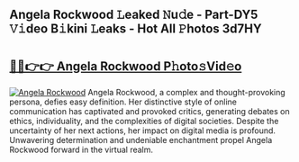 ## Angela Rockwood 𝙻eaked 𝙽u𝚍e - Part-DY5 𝚅𝚒deo B𝚒kini 𝙻eaks - Hot All 𝙿hotos 3d7HY

# <h2><a href="http://ld61bb7.urlbe.top/?page=Angela+Rockwood">🔗🔗👉👉 Angela Rockwood P𝚑oto𝚜Vid𝚎o</a></h2>

[![Angela Rockwood](https://i.imgur.com/eBuTRDB.gif)](http://ld61bb7.urlbe.top/?page=Angela+Rockwood)
Angela Rockwood, a complex and thought-provoking persona, defies easy definition. Her distinctive style of online communication has captivated and provoked critics, generating debates on ethics, individuality, and the complexities of digital societies. Despite the uncertainty of her next actions, her impact on digital media is profound. Unwavering determination and undeniable enchantment propel Angela Rockwood forward in the virtual realm.
